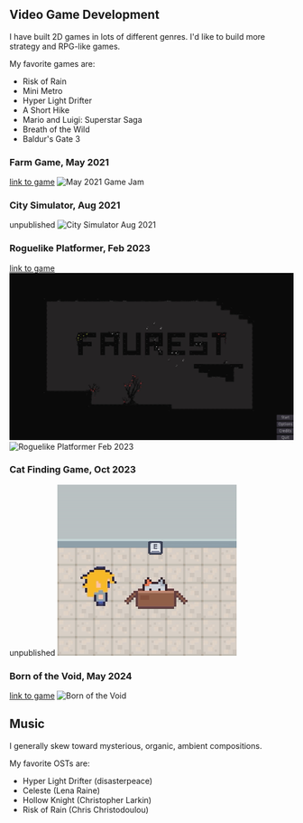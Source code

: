 ## Video Game Development
I have built 2D games in lots of different genres. I'd like to build more strategy and RPG-like games.

My favorite games are:
* Risk of Rain
* Mini Metro
* Hyper Light Drifter
* A Short Hike
* Mario and Luigi: Superstar Saga
* Breath of the Wild
* Baldur's Gate 3

### Farm Game, May 2021
[link to game](https://tinycrab.itch.io/farmgrid)
![May 2021 Game Jam](/assets/gifs/readme/farm1.gif)

### City Simulator, Aug 2021
unpublished
![City Simulator Aug 2021](/assets/gifs/readme/metro1.gif)

### Roguelike Platformer, Feb 2023
[link to game](https://tinycrab.itch.io/faurest)
![Roguelike Platformer Feb 2023](/assets/gifs/readme/faurest1.gif)
![Roguelike Platformer Feb 2023](/assets/gifs/readme/faurest2.gif)

### Cat Finding Game, Oct 2023
unpublished
![Cat Finding Game](/assets/gifs/readme/cat1.gif)

### Born of the Void, May 2024
[link to game](https://tinycrab.itch.io/born-of-the-void)
![Born of the Void](/assets/gifs/readme/void1.gif)

## Music
I generally skew toward mysterious, organic, ambient compositions.

My favorite OSTs are:

* Hyper Light Drifter (disasterpeace)
* Celeste (Lena Raine)
* Hollow Knight (Christopher Larkin)
* Risk of Rain (Chris Christodoulou)
